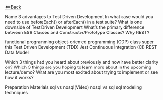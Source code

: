 [<==Back](README.md)

Name 3 advantages to Test Driven Development
In what case would you need to use beforeEach() or afterEach() in a test suite?
What is one downside of Test Driven Development
What’s the primary difference between ES6 Classes and Constructor/Prototype Classes?
Why REST?


functional programming
object-oriented programming (OOP)
class
super
this
Test Driven Development (TDD)
Jest
Continuous Integration (CI)
REST
Data Model

Which 3 things had you heard about previously and now have better clarity on?
Which 3 things are you hoping to learn more about in the upcoming lecture/demo?
What are you most excited about trying to implement or see how it works?

Preparation Materials
sql vs nosql(Video)
nosql vs sql
sql modeling techniques